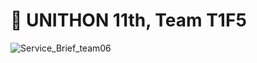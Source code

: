# 🌟 UNITHON 11th, Team T1F5
![Service_Brief_team06](https://github.com/T1F5/.github/assets/55469709/c5518a86-39eb-4653-b396-cf0c8f09c8e2)
